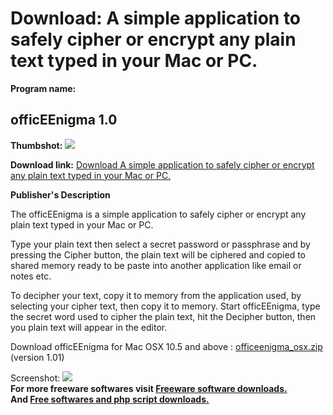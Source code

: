# Download: A simple application to safely cipher or encrypt any plain text typed in your Mac or PC.

**Program name:**

## officEEnigma 1.0

  
**Thumbshot:** ![](http://www.freewarefiles.com/screenshot/officeenigma_md.jpg)   
  
**Download link:** [Download A simple application to safely cipher or encrypt any plain text typed in your Mac or PC.](http://freesoftwares.boysofts.com/OfficEEnigma_program_50560.html)  
  


**Publisher's Description**  
  


The officEEnigma is a simple application to safely cipher or encrypt any plain text typed in your Mac or PC. 

Type your plain text then select a secret password or passphrase and by pressing the Cipher button, the plain text will be ciphered and copied to shared memory ready to be paste into another application like email or notes etc. 

To decipher your text, copy it to memory from the application used, by selecting your cipher text, then copy it to memory. Start officEEnigma, type the secret word used to cipher the plain text, hit the Decipher button, then you plain text will appear in the editor.

Download officEEnigma for Mac OSX 10.5 and above : [officeenigma_osx.zip](http://www.officeenigma.com/officeenigma_osx.zip) (version 1.01)

  
  
Screenshot: ![](http://www.freewarefiles.com/screenshot/officeenigma.jpg)   
**For more freeware softwares visit [Freeware software downloads.](http://freesoftwares.boysofts.com/)**   
**And [Free softwares and php script downloads.](http://www.boysofts.com/)**
